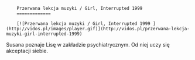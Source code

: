 
        Przerwana lekcja muzyki / Girl, Interrupted 1999 
        =============
        
        [![Przerwana lekcja muzyki / Girl, Interrupted 1999 ](http://vidos.pl/images/player.gif)](http://vidos.pl/przerwana-lekcja-muzyki-girl-interrupted-1999)
        
        
 Susana poznaje Lisę w zakładzie psychiatrycznym. Od niej uczy się akceptacji siebie.
    